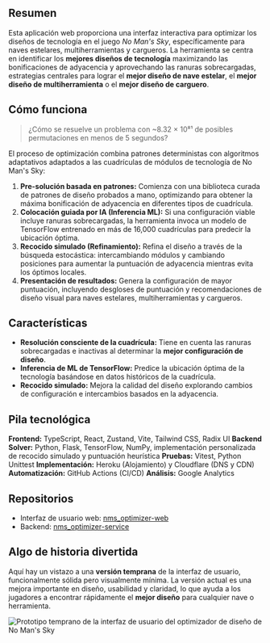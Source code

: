 ## Resumen

Esta aplicación web proporciona una interfaz interactiva para optimizar los diseños de tecnología en el juego _No Man's Sky_, específicamente para naves estelares, multiherramientas y cargueros. La herramienta se centra en identificar los **mejores diseños de tecnología** maximizando las bonificaciones de adyacencia y aprovechando las ranuras sobrecargadas, estrategias centrales para lograr el **mejor diseño de nave estelar**, el **mejor diseño de multiherramienta** o el **mejor diseño de carguero**.

## Cómo funciona

> ¿Cómo se resuelve un problema con ~8.32 × 10⁸¹ de posibles permutaciones en menos de 5 segundos?

El proceso de optimización combina patrones deterministas con algoritmos adaptativos adaptados a las cuadrículas de módulos de tecnología de No Man's Sky:

1. **Pre-solución basada en patrones:** Comienza con una biblioteca curada de patrones de diseño probados a mano, optimizando para obtener la máxima bonificación de adyacencia en diferentes tipos de cuadrícula.
2. **Colocación guiada por IA (Inferencia ML):** Si una configuración viable incluye ranuras sobrecargadas, la herramienta invoca un modelo de TensorFlow entrenado en más de 16,000 cuadrículas para predecir la ubicación óptima.
3. **Recocido simulado (Refinamiento):** Refina el diseño a través de la búsqueda estocástica: intercambiando módulos y cambiando posiciones para aumentar la puntuación de adyacencia mientras evita los óptimos locales.
4. **Presentación de resultados:** Genera la configuración de mayor puntuación, incluyendo desgloses de puntuación y recomendaciones de diseño visual para naves estelares, multiherramientas y cargueros.

## Características

- **Resolución consciente de la cuadrícula:** Tiene en cuenta las ranuras sobrecargadas e inactivas al determinar la **mejor configuración de diseño**.
- **Inferencia de ML de TensorFlow:** Predice la ubicación óptima de la tecnología basándose en datos históricos de la cuadrícula.
- **Recocido simulado:** Mejora la calidad del diseño explorando cambios de configuración e intercambios basados en la adyacencia.

## Pila tecnológica

**Frontend:** TypeScript, React, Zustand, Vite, Tailwind CSS, Radix UI
**Backend Solver:** Python, Flask, TensorFlow, NumPy, implementación personalizada de recocido simulado y puntuación heurística
**Pruebas:** Vitest, Python Unittest
**Implementación:** Heroku (Alojamiento) y Cloudflare (DNS y CDN)
**Automatización:** GitHub Actions (CI/CD)
**Análisis:** Google Analytics

## Repositorios

- Interfaz de usuario web: [nms_optimizer-web](https://github.com/jbelew/nms_optimizer-web)
- Backend: [nms_optimizer-service](https://github.com/jbelew/nms_optimizer-service)

## Algo de historia divertida

Aquí hay un vistazo a una **versión temprana** de la interfaz de usuario, funcionalmente sólida pero visualmente mínima. La versión actual es una mejora importante en diseño, usabilidad y claridad, lo que ayuda a los jugadores a encontrar rápidamente el **mejor diseño** para cualquier nave o herramienta.

![Prototipo temprano de la interfaz de usuario del optimizador de diseño de No Man's Sky](/assets/img/screenshots/screenshot_v03.png)
